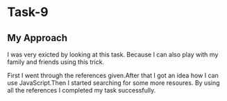 # Task-9
## My Approach
I was very exicted by looking at this task. Because I can also play with my family and friends using this trick.

First I went through the references given.After that I got an idea how I can use JavaScript.Then I started searching for some more resoures. By using all the references I completed my task successfully.

